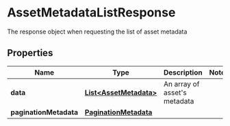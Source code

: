 

# AssetMetadataListResponse

The response object when requesting the list of asset metadata

## Properties

| Name | Type | Description | Notes |
|------------ | ------------- | ------------- | -------------|
|**data** | [**List&lt;AssetMetadata&gt;**](AssetMetadata.md) | An array of asset&#39;s metadata |  |
|**paginationMetadata** | [**PaginationMetadata**](PaginationMetadata.md) |  |  |



